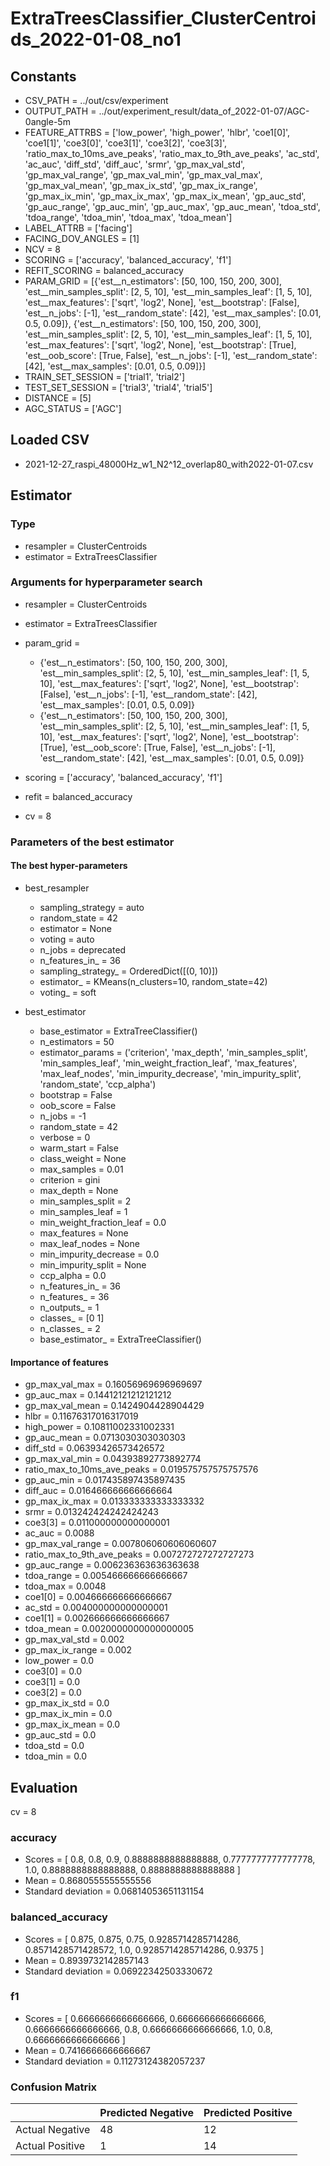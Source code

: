 # ExtraTreesClassifier_ClusterCentroids_2022-01-08_no1
## Constants
- CSV_PATH = ../out/csv/experiment
- OUTPUT_PATH = ../out/experiment_result/data_of_2022-01-07/AGC-0angle-5m
- FEATURE_ATTRBS = ['low_power', 'high_power', 'hlbr', 'coe1[0]', 'coe1[1]', 'coe3[0]', 'coe3[1]', 'coe3[2]', 'coe3[3]', 'ratio_max_to_10ms_ave_peaks', 'ratio_max_to_9th_ave_peaks', 'ac_std', 'ac_auc', 'diff_std', 'diff_auc', 'srmr', 'gp_max_val_std', 'gp_max_val_range', 'gp_max_val_min', 'gp_max_val_max', 'gp_max_val_mean', 'gp_max_ix_std', 'gp_max_ix_range', 'gp_max_ix_min', 'gp_max_ix_max', 'gp_max_ix_mean', 'gp_auc_std', 'gp_auc_range', 'gp_auc_min', 'gp_auc_max', 'gp_auc_mean', 'tdoa_std', 'tdoa_range', 'tdoa_min', 'tdoa_max', 'tdoa_mean']
- LABEL_ATTRB = ['facing']
- FACING_DOV_ANGLES = [1]
- NCV = 8
- SCORING = ['accuracy', 'balanced_accuracy', 'f1']
- REFIT_SCORING = balanced_accuracy
- PARAM_GRID = [{'est__n_estimators': [50, 100, 150, 200, 300], 'est__min_samples_split': [2, 5, 10], 'est__min_samples_leaf': [1, 5, 10], 'est__max_features': ['sqrt', 'log2', None], 'est__bootstrap': [False], 'est__n_jobs': [-1], 'est__random_state': [42], 'est__max_samples': [0.01, 0.5, 0.09]}, {'est__n_estimators': [50, 100, 150, 200, 300], 'est__min_samples_split': [2, 5, 10], 'est__min_samples_leaf': [1, 5, 10], 'est__max_features': ['sqrt', 'log2', None], 'est__bootstrap': [True], 'est__oob_score': [True, False], 'est__n_jobs': [-1], 'est__random_state': [42], 'est__max_samples': [0.01, 0.5, 0.09]}]
- TRAIN_SET_SESSION = ['trial1', 'trial2']
- TEST_SET_SESSION = ['trial3', 'trial4', 'trial5']
- DISTANCE = [5]
- AGC_STATUS = ['AGC']

## Loaded CSV
- 2021-12-27_raspi_48000Hz_w1_N2^12_overlap80_with2022-01-07.csv

## Estimator
### Type
- resampler = ClusterCentroids
- estimator = ExtraTreesClassifier

### Arguments for hyperparameter search
- resampler = ClusterCentroids
- estimator = ExtraTreesClassifier
- param_grid = 
	- {'est__n_estimators': [50, 100, 150, 200, 300], 'est__min_samples_split': [2, 5, 10], 'est__min_samples_leaf': [1, 5, 10], 'est__max_features': ['sqrt', 'log2', None], 'est__bootstrap': [False], 'est__n_jobs': [-1], 'est__random_state': [42], 'est__max_samples': [0.01, 0.5, 0.09]}
	- {'est__n_estimators': [50, 100, 150, 200, 300], 'est__min_samples_split': [2, 5, 10], 'est__min_samples_leaf': [1, 5, 10], 'est__max_features': ['sqrt', 'log2', None], 'est__bootstrap': [True], 'est__oob_score': [True, False], 'est__n_jobs': [-1], 'est__random_state': [42], 'est__max_samples': [0.01, 0.5, 0.09]}

- scoring = ['accuracy', 'balanced_accuracy', 'f1']
- refit = balanced_accuracy
- cv = 8

### Parameters of the best estimator
#### The best hyper-parameters
- best_resampler
	- sampling_strategy = auto
	- random_state = 42
	- estimator = None
	- voting = auto
	- n_jobs = deprecated
	- n_features_in_ = 36
	- sampling_strategy_ = OrderedDict([(0, 10)])
	- estimator_ = KMeans(n_clusters=10, random_state=42)
	- voting_ = soft

- best_estimator
	- base_estimator = ExtraTreeClassifier()
	- n_estimators = 50
	- estimator_params = ('criterion', 'max_depth', 'min_samples_split', 'min_samples_leaf', 'min_weight_fraction_leaf', 'max_features', 'max_leaf_nodes', 'min_impurity_decrease', 'min_impurity_split', 'random_state', 'ccp_alpha')
	- bootstrap = False
	- oob_score = False
	- n_jobs = -1
	- random_state = 42
	- verbose = 0
	- warm_start = False
	- class_weight = None
	- max_samples = 0.01
	- criterion = gini
	- max_depth = None
	- min_samples_split = 2
	- min_samples_leaf = 1
	- min_weight_fraction_leaf = 0.0
	- max_features = None
	- max_leaf_nodes = None
	- min_impurity_decrease = 0.0
	- min_impurity_split = None
	- ccp_alpha = 0.0
	- n_features_in_ = 36
	- n_features_ = 36
	- n_outputs_ = 1
	- classes_ = [0 1]
	- n_classes_ = 2
	- base_estimator_ = ExtraTreeClassifier()

#### Importance of features
- gp_max_val_max = 0.16056969696969697
- gp_auc_max = 0.14412121212121212
- gp_max_val_mean = 0.1424904428904429
- hlbr = 0.11676317016317019
- high_power = 0.10811002331002331
- gp_auc_mean = 0.0713030303030303
- diff_std = 0.06393426573426572
- gp_max_val_min = 0.04393892773892774
- ratio_max_to_10ms_ave_peaks = 0.019575757575757576
- gp_auc_min = 0.017435897435897435
- diff_auc = 0.016466666666666664
- gp_max_ix_max = 0.013333333333333332
- srmr = 0.013242424242424243
- coe3[3] = 0.011000000000000001
- ac_auc = 0.0088
- gp_max_val_range = 0.007806060606060607
- ratio_max_to_9th_ave_peaks = 0.007272727272727273
- gp_auc_range = 0.006236363636363638
- tdoa_range = 0.005466666666666667
- tdoa_max = 0.0048
- coe1[0] = 0.004666666666666667
- ac_std = 0.004000000000000001
- coe1[1] = 0.002666666666666667
- tdoa_mean = 0.0020000000000000005
- gp_max_val_std = 0.002
- gp_max_ix_range = 0.002
- low_power = 0.0
- coe3[0] = 0.0
- coe3[1] = 0.0
- coe3[2] = 0.0
- gp_max_ix_std = 0.0
- gp_max_ix_min = 0.0
- gp_max_ix_mean = 0.0
- gp_auc_std = 0.0
- tdoa_std = 0.0
- tdoa_min = 0.0

## Evaluation
cv = 8
### accuracy
- Scores = [ 0.8, 0.8, 0.9, 0.8888888888888888, 0.7777777777777778, 1.0, 0.8888888888888888, 0.8888888888888888 ]
- Mean = 0.8680555555555556
- Standard deviation = 0.06814053651131154

### balanced_accuracy
- Scores = [ 0.875, 0.875, 0.75, 0.9285714285714286, 0.8571428571428572, 1.0, 0.9285714285714286, 0.9375 ]
- Mean = 0.8939732142857143
- Standard deviation = 0.06922342503330672

### f1
- Scores = [ 0.6666666666666666, 0.6666666666666666, 0.6666666666666666, 0.8, 0.6666666666666666, 1.0, 0.8, 0.6666666666666666 ]
- Mean = 0.7416666666666667
- Standard deviation = 0.11273124382057237

### Confusion Matrix
|  | Predicted Negative | Predicted Positive |
| --- | --- | --- |
| Actual Negative | 48 | 12 |
| Actual Positive | 1 | 14 |

      